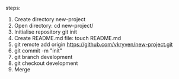 steps:
1. Create directory new-project
2. Open directory: cd new-project/
3. Initialise repository git init
4. Create README.md file: touch README.md
5. git remote add origin https://github.com/vkryven/new-project.git
6. git commit -m "init"
7. git branch development
8. git checkout development
9. Merge